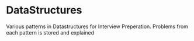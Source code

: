 # DataStructures

Various patterns in Datastructures for Interview Preperation. Problems from each pattern is stored and explained

